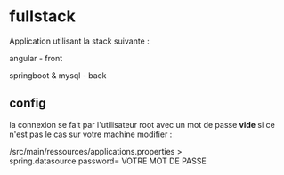 # fullstack

Application utilisant la stack suivante : 

angular - front 

springboot & mysql - back 


## config 

la connexion se fait par l'utilisateur root avec un mot de passe **vide**
si ce n'est pas le cas sur votre machine modifier : 

/src/main/ressources/applications.properties 
     > spring.datasource.password= VOTRE MOT DE PASSE
